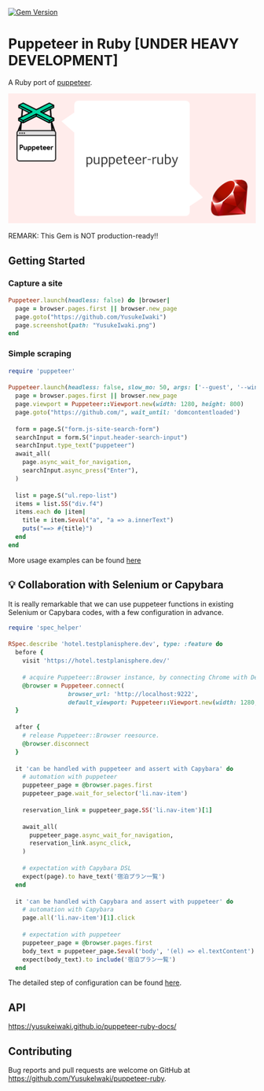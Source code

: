 [![Gem Version](https://badge.fury.io/rb/puppeteer-ruby.svg)](https://badge.fury.io/rb/puppeteer-ruby)

# Puppeteer in Ruby [UNDER HEAVY DEVELOPMENT]

A Ruby port of [puppeteer](https://pptr.dev/).

![logo](puppeteer-ruby.png)

REMARK: This Gem is NOT production-ready!!

## Getting Started

### Capture a site

```ruby
Puppeteer.launch(headless: false) do |browser|
  page = browser.pages.first || browser.new_page
  page.goto("https://github.com/YusukeIwaki")
  page.screenshot(path: "YusukeIwaki.png")
end
```

### Simple scraping

```ruby
require 'puppeteer'

Puppeteer.launch(headless: false, slow_mo: 50, args: ['--guest', '--window-size=1280,800']) do |browser|
  page = browser.pages.first || browser.new_page
  page.viewport = Puppeteer::Viewport.new(width: 1280, height: 800)
  page.goto("https://github.com/", wait_until: 'domcontentloaded')

  form = page.S("form.js-site-search-form")
  searchInput = form.S("input.header-search-input")
  searchInput.type_text("puppeteer")
  await_all(
    page.async_wait_for_navigation,
    searchInput.async_press("Enter"),
  )

  list = page.S("ul.repo-list")
  items = list.SS("div.f4")
  items.each do |item|
    title = item.Seval("a", "a => a.innerText")
    puts("==> #{title}")
  end
end
```

More usage examples can be found [here](https://github.com/YusukeIwaki/puppeteer-ruby-example)

## :bulb: Collaboration with Selenium or Capybara

It is really remarkable that we can use puppeteer functions in existing Selenium or Capybara codes, with a few configuration in advance.

```ruby
require 'spec_helper'

RSpec.describe 'hotel.testplanisphere.dev', type: :feature do
  before {
    visit 'https://hotel.testplanisphere.dev/'

    # acquire Puppeteer::Browser instance, by connecting Chrome with DevTools Protocol.
    @browser = Puppeteer.connect(
                 browser_url: 'http://localhost:9222',
                 default_viewport: Puppeteer::Viewport.new(width: 1280, height: 800))
  }

  after {
    # release Puppeteer::Browser reesource.
    @browser.disconnect
  }

  it 'can be handled with puppeteer and assert with Capybara' do
    # automation with puppeteer
    puppeteer_page = @browser.pages.first
    puppeteer_page.wait_for_selector('li.nav-item')

    reservation_link = puppeteer_page.SS('li.nav-item')[1]

    await_all(
      puppeteer_page.async_wait_for_navigation,
      reservation_link.async_click,
    )

    # expectation with Capybara DSL
    expect(page).to have_text('宿泊プラン一覧')
  end

  it 'can be handled with Capybara and assert with puppeteer' do
    # automation with Capybara
    page.all('li.nav-item')[1].click

    # expectation with puppeteer
    puppeteer_page = @browser.pages.first
    body_text = puppeteer_page.Seval('body', '(el) => el.textContent')
    expect(body_text).to include('宿泊プラン一覧')
  end
```

The detailed step of configuration can be found [here](https://github.com/YusukeIwaki/puppeteer-ruby-example/tree/master/_with_capybara-rspec).

## API

https://yusukeiwaki.github.io/puppeteer-ruby-docs/

## Contributing

Bug reports and pull requests are welcome on GitHub at https://github.com/YusukeIwaki/puppeteer-ruby.
